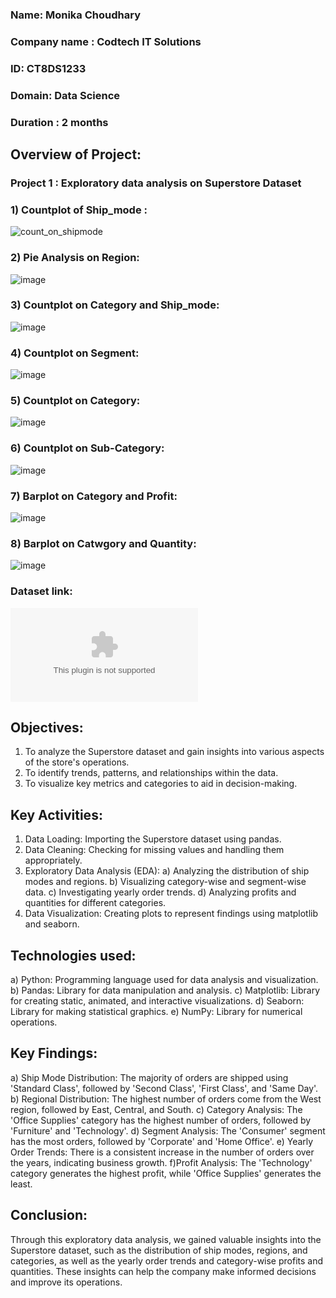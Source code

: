 ### Name: Monika Choudhary
### Company name : Codtech IT Solutions
### ID: CT8DS1233
### Domain: Data Science
### Duration : 2 months

## Overview of Project: 
### Project 1 : Exploratory data analysis on Superstore Dataset
### 1) Countplot of  Ship_mode : 
![count_on_shipmode](https://github.com/user-attachments/assets/8c83731c-952f-4c31-8bce-e6fea9bb680a)
### 2) Pie Analysis on Region:
![image](https://github.com/user-attachments/assets/c5120824-e081-4d4f-9133-ce8acf69003e)
### 3) Countplot on Category and Ship_mode:
![image](https://github.com/user-attachments/assets/b0779de8-8622-41c1-b90c-83dd1b7db7ba)
### 4) Countplot on Segment:
![image](https://github.com/user-attachments/assets/3a6c1beb-5e6a-4317-9ad7-4c417d511a13)
### 5) Countplot on Category:
![image](https://github.com/user-attachments/assets/cb0384fa-0416-4653-96c0-764b393f0ea5)
### 6) Countplot on Sub-Category:
![image](https://github.com/user-attachments/assets/184db64a-37c1-4a8b-bd10-561f1804a686)
### 7) Barplot on Category and Profit:
![image](https://github.com/user-attachments/assets/3dc3e988-5586-4b17-82c9-899068deb6f9)
### 8) Barplot on Catwgory and Quantity:
![image](https://github.com/user-attachments/assets/889cfe47-b7f9-427f-9744-a69dec75daf5)

### Dataset link:
![Superstore.xlsx](https://github.com/monikac24/CODTECH-TASK1/blob/main/superstore.xlsx)

## Objectives:
  1) To analyze the Superstore dataset and gain insights into various aspects of the store's operations.
  2) To identify trends, patterns, and relationships within the data.
  3) To visualize key metrics and categories to aid in decision-making.

## Key Activities:
   1) Data Loading: Importing the Superstore dataset using pandas.
   2) Data Cleaning: Checking for missing values and handling them appropriately.
   3) Exploratory Data Analysis (EDA):
       a) Analyzing the distribution of ship modes and regions.
       b) Visualizing category-wise and segment-wise data.
       c) Investigating yearly order trends.
       d) Analyzing profits and quantities for different categories.
  4) Data Visualization: Creating plots to represent findings using matplotlib and seaborn.

## Technologies used:
   a) Python: Programming language used for data analysis and visualization.
   b) Pandas: Library for data manipulation and analysis.
   c) Matplotlib: Library for creating static, animated, and interactive visualizations.
   d) Seaborn: Library for making statistical graphics.
   e) NumPy: Library for numerical operations.
   
## Key Findings:
   a) Ship Mode Distribution: The majority of orders are shipped using 'Standard Class', followed by 'Second Class', 'First Class', and 'Same Day'.
   b) Regional Distribution: The highest number of orders come from the West region, followed by East, Central, and South.
   c) Category Analysis: The 'Office Supplies' category has the highest number of orders, followed by 'Furniture' and 'Technology'.
   d) Segment Analysis: The 'Consumer' segment has the most orders, followed by 'Corporate' and 'Home Office'.
   e) Yearly Order Trends: There is a consistent increase in the number of orders over the years, indicating business growth.
   f)Profit Analysis: The 'Technology' category generates the highest profit, while 'Office Supplies' generates the least.
   
## Conclusion:
Through this exploratory data analysis, we gained valuable insights into the Superstore dataset, such as the distribution of ship modes, regions, and categories, as well as the yearly order trends and category-wise profits and quantities. These insights can help the company make informed decisions and improve its operations.

